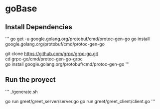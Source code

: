 # goBase

## Install Dependencies
'''
go get -u google.golang.org/protobuf/cmd/protoc-gen-go
go install google.golang.org/protobuf/cmd/protoc-gen-go

git clone https://github.com/grpc/grpc-go.git  
cd grpc-go/cmd/protoc-gen-go-grpc  
go install google.golang.org/protobuf/cmd/protoc-gen-go
'''

## Run the proyect

'''
./generate.sh 

go run greet/greet_server/server.go
go run greet/greet_client/client.go
'''
